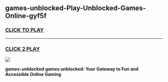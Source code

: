 
## games-unblocked-Play-Unblocked-Games-Online-gyf5f
<h3>
<a href="https://premium76.site?title=games-unblocked&ref=24A">CLICK TO PLAY</a></h3>
<hr>

<h3>
<a href="https://premium76.site?title=games-unblocked&ref=24A">CLICK 2 PLAY</a>
  
</h3>

<a href="https://premium76.site?title=games-unblocked&ref=24A"><img src="https://clearcache.store/games.png"></a>


**games-unblocked games unblocked: Your Gateway to Fun and Accessible Online Gaming**
